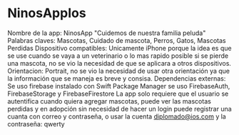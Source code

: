 # NinosAppIos
Nombre de la app: NinosApp
"Cuidemos de nuestra familia peluda"
Palabras claves: Mascotas, Cuidado de mascota, Perros, Gatos, Mascotas Perdidas
Dispositivo compatibles: Unicamente iPhone porque la idea es que se use cuando se vaya a un veterinario o lo mas rapido posible si se pierde una mascota,
no se vio la necesidad de que se aplicara a otros dispositivos.
Orientacion: Portrait, no se vio la necesidad de usar otra orientación ya que la información que se maneja es breve y consisa.
Dependencias externas: Se uso firebase instalado con Swift Package Manager se uso FirebaseAuth, FirebaseStorage y FirebaseFirestore
La app solo requiere que el usuario se autentifica cuando quiera agregar mascotas, puede ver las mascotas perdidas y en adopción sin necesidad de hacer un login
puede registrar una cuanta con correo y contraseña, o usar la cuenta diplomado@ios.com y la contraseña: qwerty
